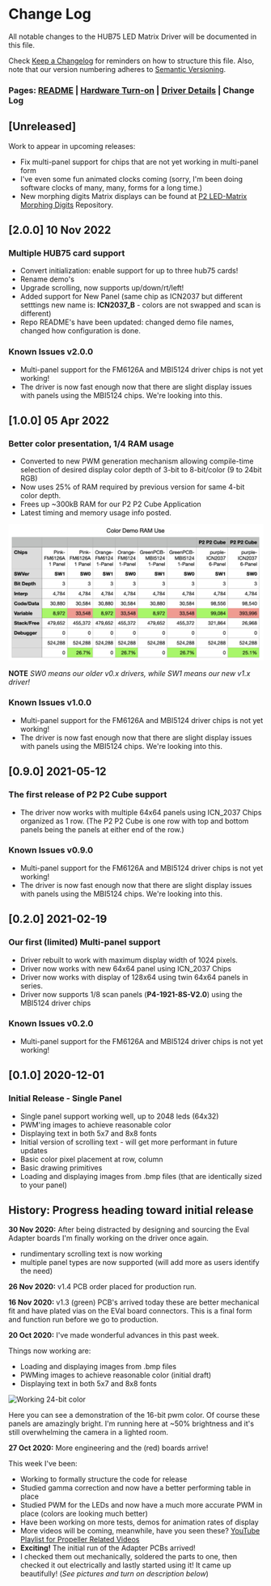 # Change Log

All notable changes to the HUB75 LED Matrix Driver will be documented in this file.

Check [Keep a Changelog](http://keepachangelog.com/) for reminders on how to structure this file. Also, note that our version numbering adheres to [Semantic Versioning](https://semver.org/spec/v2.0.0.html).

### Pages: [README](README.md) | [Hardware Turn-on](HardwareTurnon.md) | [Driver Details](THEOPS.md) | Change Log

## [Unreleased]

Work to appear in upcoming releases:

- Fix multi-panel support for chips that are not yet working in multi-panel form
- I've even some fun animated clocks coming (sorry, I'm been doing software clocks of many, many, forms for a long time.)
- New morphing digits Matrix displays can be found at [P2 LED-Matrix Morphing Digits](https://github.com/ironsheep/P2-LED-Matrix-Morphing-Digits) Repository.


## [2.0.0] 10 Nov 2022

### Multiple HUB75 card support

- Convert initialization: enable support for up to three hub75 cards!
- Rename demo's
- Upgrade scrolling, now supports up/down/rt/left!
- Added support for New Panel (same chip as ICN2037 but different setttings new name is: **ICN2037_B** - colors are not swapped and scan is different)
- Repo README's have been updated: changed demo file names, changed how configuration is done.


### Known Issues v2.0.0

- Multi-panel support for the FM6126A and MBI5124 driver chips is not yet working!
- The driver is now fast enough now that there are slight display issues with panels using the MBI5124 chips. We're looking into this.

## [1.0.0] 05 Apr 2022

### Better color presentation, 1/4 RAM usage

- Converted to new PWM generation mechanism allowing compile-time selection of desired display color depth of 3-bit to 8-bit/color (9 to 24bit RGB)
- Now uses 25% of RAM required by previous version for same 4-bit color depth. 
- Frees up ~300kB RAM for our P2 P2 Cube Application
- Latest timing and memory usage info posted.

![v1.x driver RAM usage](images/NewDriverRAMUse.png)

**NOTE** *SW0 means our older v0.x drivers, while SW1 means our new v1.x driver!*

### Known Issues v1.0.0

- Multi-panel support for the FM6126A and MBI5124 driver chips is not yet working!
- The driver is now fast enough now that there are slight display issues with panels using the MBI5124 chips. We're looking into this.

## [0.9.0] 2021-05-12

### The first release of P2 P2 Cube support

- The driver now works with multiple 64x64 panels using ICN_2037 Chips organized as 1 row. (The P2 P2 Cube is one row with top and bottom panels being the panels at either end of the row.)

### Known Issues v0.9.0

- Multi-panel support for the FM6126A and MBI5124 driver chips is not yet working!
- The driver is now fast enough now that there are slight display issues with panels using the MBI5124 chips. We're looking into this.

## [0.2.0] 2021-02-19

### Our first (limited) Multi-panel support

- Driver rebuilt to work with maximum display width of 1024 pixels.
- Driver now works with new 64x64 panel using ICN_2037 Chips
- Driver now works with display of 128x64 using twin 64x64 panels in series.
- Driver now supports 1/8 scan panels (**P4-1921-8S-V2.0**) using the MBI5124 driver chips

### Known Issues v0.2.0

- Multi-panel support for the FM6126A and MBI5124 driver chips is not yet working!


## [0.1.0] 2020-12-01

### Initial Release - Single Panel

- Single panel support working well, up to 2048 leds (64x32)
- PWM'ing images to achieve reasonable color
- Displaying text in both 5x7 and 8x8 fonts
- Initial version of scrolling text - will get more performant in future updates
- Basic color pixel placement at row, column
- Basic drawing primitives
- Loading and displaying images from .bmp files (that are identically sized to your panel)


## History: Progress heading toward initial release

**30 Nov 2020:** After being distracted by designing and sourcing the Eval Adapter boards I'm finally working on the driver once again.

- rundimentary scrolling text is now working
- multiple panel types are now supported (will add more as users identify the need)

**26 Nov 2020:** v1.4 PCB order placed for production run.

**16 Nov 2020:** v1.3 (green) PCB's arrived today these are better mechanical fit and have plated vias on the EVal board connectors.  This is a final form and function run before we go to production.

**20 Oct 2020:** I've made wonderful advances in this past week.

Things now working are:

- Loading and displaying images from .bmp files
- PWMing images to achieve reasonable color (initial draft)
- Displaying text in both 5x7 and 8x8 fonts

![Working 24-bit color](https://user-images.githubusercontent.com/540005/96498745-b4aa5700-1209-11eb-996d-6e3b6089b578.jpg)

Here you can see a demonstration of the 16-bit pwm color. Of course these panels are amazingly bright. I'm running here at ~50% brightness and it's still overwhelming the camera in a lighted room.


**27 Oct 2020:** More engineering and the (red) boards arrive!

This week I've been:

- Working to formally structure the code for release
- Studied gamma correction and now have a better performing table in place
- Studied PWM for the LEDs and now have a much more accurate PWM in place (colors are looking much better)
- Have been working on more tests, demos for animation rates of display
- More videos will be coming, meanwhile, have you seen these? [YouTube Playlist for Propeller Related Videos](https://www.youtube.com/playlist?list=PLkXxMjp58T0pk1dd8pH1OV7NCf-8Tbx1M)
- **Exciting!** The initial run of the Adapter PCBs arrived!
- I checked them out mechanically, soldered the parts to one, then checked it out electrically and lastly started using it!  It came up beautifully! (*See pictures and turn on description below*)
